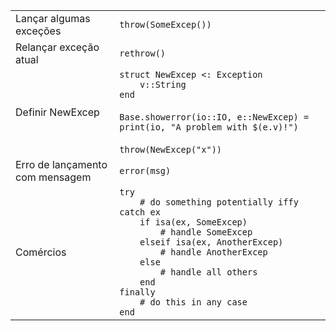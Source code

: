 |                                 |                                                 |
| ------------------------------- | ----------------------------------------------- |
| Lançar algumas exceções         | `throw(SomeExcep())`                            |
| Relançar exceção atual          | `rethrow()`                                     |
| Definir NewExcep                | `struct NewExcep <: Exception`<br>`    v::String`<br>`end`<br><br>`Base.showerror(io::IO, e::NewExcep) = print(io, "A problem with $(e.v)!")`<br><br>`throw(NewExcep("x"))` |
| Erro de lançamento com mensagem | `error(msg)`                              |
| Comércios                       | `try`<br>`    # do something potentially iffy`<br>`catch ex`<br>`    if isa(ex, SomeExcep)`<br>`        # handle SomeExcep`<br>`    elseif isa(ex, AnotherExcep)`<br>`        # handle AnotherExcep`<br>`    else`<br>`        # handle all others`<br>`    end`<br>`finally`<br>`    # do this in any case`<br>`end` |
